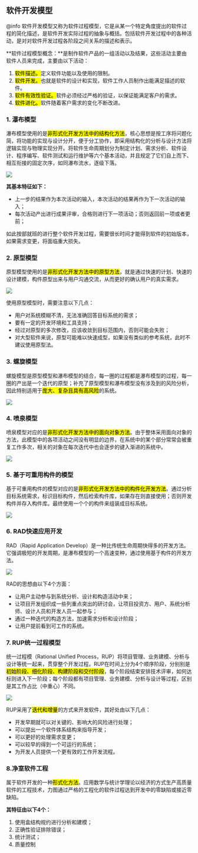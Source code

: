 ## 软件开发模型

@info 软件开发模型又称为软件过程模型，它是从某一个特定角度提出的软件过程的简化描述，是软件开发实际过程的抽象与概括。包括软件开发过程中的各种活动，是对对软件开发过程各阶段之间关系的描述和表示。

**软件过程模型概念：**是制作软件产品的一组活动以及结果，这些活动主要由软件人员来完成，主要由以下活动：
1. <mark>软件描述。</mark>定义软件功能以及使用的限制。
2. <mark>软件开发。</mark>也就是软件的设计和实现，软件工作人员制作出能满足描述的软件。
3. <mark>软件有效性验证。</mark>软件必须经过严格的验证，以保证能满足客户的需求。
4. <mark>软件进化。</mark>软件随着客户需求的变化不断改进。

### 1. 瀑布模型

瀑布模型使用的是<mark>非形式化开发方法中的结构化方法</mark>，核心思想是按工序将问题化简，将功能的实现与设计分开，便于分工协作，即采用结构化的分析与设计方法将逻辑实现与物理实现分开。将软件生命周期划分为制定计划、需求分析、软件设计、程序编写、软件测试和运行维护等六个基本活动，并且规定了它们自上而下、相互衔接的固定次序，如同瀑布流水，逐级下落。

<img src="/assets/imgs/architect/software/models/瀑布模型.png">

**其基本特征如下：**
* 上一步的结果作为本次活动的输入，本次活动的结果再作为下一次活动的输入；
* 每次活动产出进行成果评审，合格则进行下一项活动；否则返回前一项或者更前；

如此按部就班的进行整个软件开发过程，需要很长时间才能得到软件的初始版本，如果需求变更，将面临重大损失。

### 2. 原型模型
原型模型使用的是<mark>非形式化开发方法中的原型方法</mark>，就是通过快速的计划、快速的设计建模，构件原型出来与用户沟通交流，从而更好的确认用户的真实需求。

<img src="/assets/imgs/architect/software/models/原型模型.png">

使用原型模型时，需要注意以下几点：
* 用户对系统模糊不清，无法准确回答目标系统的需求；
* 要有一定的开发环境和工具支持；
* 经过对原型的多次修改，应该收敛到目标范围内，否则可能会失败；
* 对大型软件来说，原型可能难以快速成型，如果没有类似的参考系统，此时不建议使用原型法。

### 3. 螺旋模型

螺旋模型是原型模型和瀑布模型的结合，每一圈的过程都是瀑布模型的过程，每一圈的产出是一个迭代的原型；补充了原型模型和瀑布模型没有涉及到的风险分析，因此特别适用于<mark>庞大、复杂且具有高风险</mark>的系统。

<img src="/assets/imgs/architect/software/models/螺旋模型.png">

### 4. 喷泉模型
喷泉模型对应的是<mark>非形式化开发方法中的面向对象方法</mark>。由于整体采用面向对象的方法，此模型中的各项活动之间没有明显的边界，在系统中的某个部分常常会被重复工作多次，相关的对象在每次迭代中也会逐步的键入渐进的系统中。

<img src="/assets/imgs/architect/software/models/喷泉模型.png">

### 5. 基于可重用构件的模型

基于可重用构件的模型对应的是<mark>非形式化开发方法中的构件化开发方法</mark>。通过分析目标系统需求，标识目标构件，然后检索构件库，如果存在则直接使用；否则开发构件并存入构件库。最终使用一个个的构件来组装成目标系统。

<img src="/assets/imgs/architect/software/models/构件化模型.png">

### 6. RAD快速应用开发

RAD（Rapid Application Develop）是一种比传统生命周期快得多的开发方法。它强调极短的开发周期，是瀑布模型的一个高速变种，通过使用基于构件的开发方法。

<img src="/assets/imgs/architect/software/models/RAD.png">

RAD的思想由以下4个方面：
* 让用户主动参与到系统分析、设计和构造活动中来；
* 让项目开发组织成一些列重点突出的研讨会，让项目投资方、用户、系统分析师、设计人员和开发人员一起参与；
* 通过一种迭代的构造方法，加速需求分析和设计阶段；
* 让用户提前看到可工作的系统。

### 7. RUP统一过程模型

统一过程模（Rational Unified Process，RUP）将项目管理、业务建模、分析与设计等统一起来，贯穿整个开发过程。RUP在时间上分为4个顺序阶段，分别别是<mark>初始阶段、细化阶段、构建阶段和交付阶段</mark>，每个阶段结束安排技术评审，如何达标则进入下一阶段；每个阶段都有项目管理、业务建模、分析与设计等过程，区别是其工作占比（中重心）不同。

<img src="/assets/imgs/architect/software/models/RUP.png">

RUP采用了<mark>迭代和增量</mark>的方式来开发软件，其好处由以下几点：
* 开发早期就可以对关键的、影响大的风险进行处理；
* 可以提出一个软件体系结构来指导开发；
* 可以更好的处理需求变更；
* 可以较早的得到一个可运行的系统；
* 为开发人员提供一个更有效的工作开发流程。

### 8.净室软件工程
属于软件开发的一种<mark>形式化方法</mark>。应用数学与统计学理论以经济的方式生产高质量软件的工程技术，力图通过严格的工程化的软件过程达到开发中的零缺陷或接近零缺陷。

**其特征由以下4个：**
1. 使用盒结构规约进行分析和建模；
2. 正确性验证排除错误；
3. 统计测试；
4. 质量控制